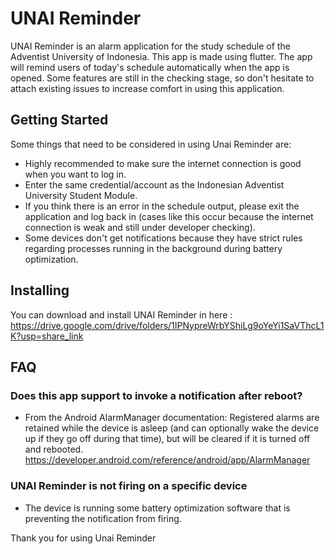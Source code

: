 # UNAI Reminder

UNAI Reminder is an alarm application for the study schedule of the Adventist University of Indonesia. This app is made using flutter. The app will remind users of today's schedule automatically when the app is opened. Some features are still in the checking stage, so don't hesitate to attach existing issues to increase comfort in using this application.


## Getting Started

Some things that need to be considered in using Unai Reminder are:

- Highly recommended to make sure the internet connection is good when you want to log in.
- Enter the same credential/account as the Indonesian Adventist University Student Module.
- If you think there is an error in the schedule output, please exit the application and log back in (cases like this occur because the internet connection is weak and still under developer checking).
- Some devices don't get notifications because they have strict rules regarding processes running in the background during battery optimization.


## Installing
You can download and install UNAI Reminder in here : https://drive.google.com/drive/folders/1IPNypreWrbYShiLg9oYeYi1SaVThcL1K?usp=share_link


## FAQ
### Does this app support to invoke a notification after reboot?
- From the Android AlarmManager documentation: 
  Registered alarms are retained while the device is asleep (and can optionally wake the device up if they go off during that time), but will be cleared if it is turned   off and rebooted. https://developer.android.com/reference/android/app/AlarmManager

### UNAI Reminder is not firing on a specific device
- The device is running some battery optimization software that is preventing the notification from firing.


Thank you for using Unai Reminder
